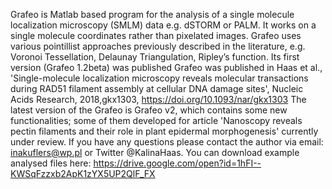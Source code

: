 Grafeo is Matlab based program for the analysis of a single molecule localization microscopy (SMLM) data e.g. dSTORM or PALM. It works on a single molecule coordinates rather than pixelated images. Grafeo uses various pointillist approaches previously described in the literature, e.g. Voronoi Tessellation, Delaunay Triangulation, Ripley’s function. Its first version (Grafeo 1.2beta) was published Grafeo was published in Haas et al., 'Single-molecule localization microscopy reveals molecular transactions during RAD51 filament assembly at cellular DNA damage sites',  Nucleic Acids Research, 2018,gkx1303, https://doi.org/10.1093/nar/gkx1303 
The latest version of the Grafeo is Grafeo v2, which contains some new functionalities; some of them developed for article 'Nanoscopy reveals pectin
filaments and their role in plant epidermal morphogenesis' currently under review. If you have any questions please contact the author via email: inakuflers@wp.pl or Twitter @KalinaHaas. You can download example analysed files here: https://drive.google.com/open?id=1hFI--KWSqFzzxb2ApK1zYX5UP2QlF_FX

